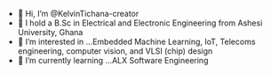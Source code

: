 - 👋 Hi, I’m @KelvinTichana-creator
- 📡 I hold a B.Sc in Electrical and Electronic Engineering from Ashesi University, Ghana
- 👀 I’m interested in ...Embedded Machine Learning, IoT, Telecoms engineering, computer vision, and VLSI (chip) design
- 🌱 I’m currently learning ...ALX Software Engineering


<!---
KelvinTichana-creator/KelvinTichana-creator is a ✨ special ✨ repository because its `README.md` (this file) appears on your GitHub profile.
You can click the Preview link to take a look at your changes.
--->
